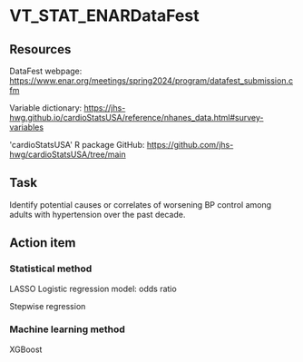 # VT_STAT_ENARDataFest

## Resources

DataFest webpage: https://www.enar.org/meetings/spring2024/program/datafest_submission.cfm

Variable dictionary: https://jhs-hwg.github.io/cardioStatsUSA/reference/nhanes_data.html#survey-variables

'cardioStatsUSA' R package GitHub: https://github.com/jhs-hwg/cardioStatsUSA/tree/main


## Task

Identify potential causes or correlates of worsening BP control among adults with hypertension over the past decade.


## Action item

### Statistical method

LASSO Logistic regression model: odds ratio

Stepwise regression 

### Machine learning method

XGBoost



